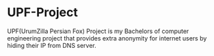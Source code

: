 # UPF-Project
UPF(UrumZilla Persian Fox) Project is my Bachelors of computer engineering project that provides extra anonymity for internet users by hiding their IP from DNS server.
